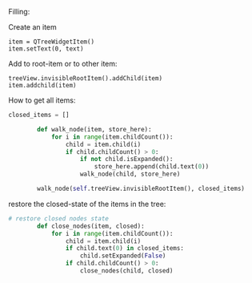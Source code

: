 Filling:

Create an item

```pyhton
item = QTreeWidgetItem()
item.setText(0, text)
```

Add to root-item or to other item:
```pyhton
treeView.invisibleRootItem().addChild(item)
item.addchild(item)
```


How to get all items:

```python
closed_items = []

        def walk_node(item, store_here):
            for i in range(item.childCount()):
                child = item.child(i)
                if child.childCount() > 0:
                    if not child.isExpanded():
                        store_here.append(child.text(0))
                    walk_node(child, store_here)

        walk_node(self.treeView.invisibleRootItem(), closed_items)
```
        
restore the closed-state of the items in the tree:

```python
# restore closed nodes state
        def close_nodes(item, closed):
            for i in range(item.childCount()):
                child = item.child(i)
                if child.text(0) in closed_items:
                    child.setExpanded(False)
                if child.childCount() > 0:
                    close_nodes(child, closed)
```

